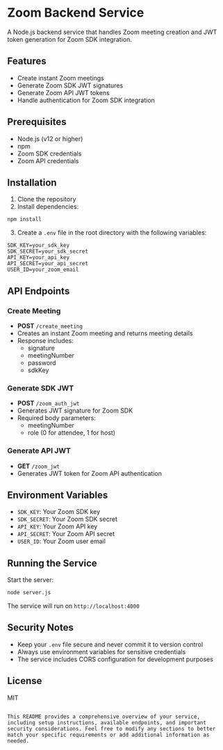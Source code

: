 # Zoom Backend Service

A Node.js backend service that handles Zoom meeting creation and JWT token generation for Zoom SDK integration.

## Features

- Create instant Zoom meetings
- Generate Zoom SDK JWT signatures
- Generate Zoom API JWT tokens
- Handle authentication for Zoom SDK integration

## Prerequisites

- Node.js (v12 or higher)
- npm
- Zoom SDK credentials
- Zoom API credentials

## Installation

1. Clone the repository
2. Install dependencies:
```bash
npm install
```

3. Create a `.env` file in the root directory with the following variables:
```plaintext
SDK_KEY=your_sdk_key
SDK_SECRET=your_sdk_secret
API_KEY=your_api_key
API_SECRET=your_api_secret
USER_ID=your_zoom_email
```

## API Endpoints

### Create Meeting
- **POST** `/create_meeting`
- Creates an instant Zoom meeting and returns meeting details
- Response includes:
  - signature
  - meetingNumber
  - password
  - sdkKey

### Generate SDK JWT
- **POST** `/zoom_auth_jwt`
- Generates JWT signature for Zoom SDK
- Required body parameters:
  - meetingNumber
  - role (0 for attendee, 1 for host)

### Generate API JWT
- **GET** `/zoom_jwt`
- Generates JWT token for Zoom API authentication

## Environment Variables

- `SDK_KEY`: Your Zoom SDK key
- `SDK_SECRET`: Your Zoom SDK secret
- `API_KEY`: Your Zoom API key
- `API_SECRET`: Your Zoom API secret
- `USER_ID`: Your Zoom user email

## Running the Service

Start the server:
```bash
node server.js
```

The service will run on `http://localhost:4000`

## Security Notes

- Keep your `.env` file secure and never commit it to version control
- Always use environment variables for sensitive credentials
- The service includes CORS configuration for development purposes

## License

MIT
```

This README provides a comprehensive overview of your service, including setup instructions, available endpoints, and important security considerations. Feel free to modify any sections to better match your specific requirements or add additional information as needed.